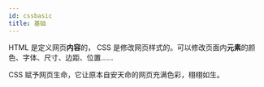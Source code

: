 ```yaml
---
id: cssbasic
title: 基础
---
```


HTML 是定义网页**内容**的， CSS 是修改网页样式的。可以修改页面内**元素**的颜色、字体、尺寸、边距、位置……

CSS 赋予网页生命，它让原本自安天命的网页充满色彩，栩栩如生。
